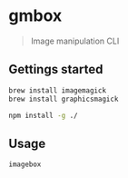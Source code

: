 # gmbox 

> Image manipulation CLI

## Gettings started

```bash
brew install imagemagick
brew install graphicsmagick

npm install -g ./
```

## Usage

```bash
imagebox
```
